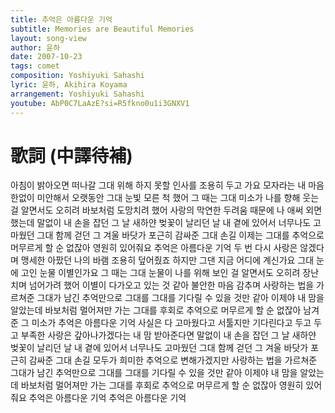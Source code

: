 ```yaml
---
title: 추억은 아름다운 기억
subtitle: Memories are Beautiful Memories
layout: song-view
author: 윤하
date: 2007-10-23
tags: comet
composition: Yoshiyuki Sahashi
lyric: 윤하, Akihira Koyama
arrangement: Yoshiyuki Sahashi
youtube: AbP0C7LaAzE?si=R5fkno0u1i3GNXV1
---
```


# 歌詞 (中譯待補)

아침이 밝아오면 떠나갈 그대 위해
하지 못할 인사를 조용히 두고 가요
모자라는 내 마음 한없이 미안해서
오랫동안 그대 눈빛 모른 척 했어
그 때는 그대 미소가 나를 향해 웃는 걸 알면서도
오히려 바보처럼 도망치려 했어
사랑의 막연한 두려움 때문에 나 애써 외면했는데
말없이 내 손을 잡던 그 날 새하얀 벚꽃이 날리던 날
내 곁에 있어서 너무나도 고마웠던 그대
함께 걷던 그 겨울 바닷가 포근히 감싸준 그대 손길
이제는 그대를 추억으로 머무르게 할 순 없잖아
영원히 있어줘요 추억은 아름다운 기억
두 번 다시 사랑은 않겠다며 맹세한
아팠던 나의 바램 조용히 덮어줬죠
하지만 그댄 지금 어디에 계신가요
그대 눈에 고인 눈물 이별인가요
그 때는 그대 눈물이 나를 위해 보인 걸 알면서도
오히려 장난치며 넘어가려 했어
이별이 다가오고 있는 것 같아 불안한 마음 감추며
사랑하는 법을 가르쳐준 그대가 남긴 추억만으로
그대를 그대를 기다릴 수 있을 것만 같아
이제야 내 맘을 알았는데 바보처럼 멀어져만 가는
그대를 후회로 추억으로 머무르게 할 순 없잖아
남겨준 그 미소가 추억은 아름다운 기억
사실은 다 고마웠다고
서툴지만 기다린다고
두고 두고 부족한 사랑은 갚아나가겠다는
내 맘 받아준다면
말없이 내 손을 잡던 그 날
새하얀 벚꽃이 날리던 날
내 곁에 있어서 너무나도 고마웠던 그대
함께 걷던 그 겨울 바닷가
포근히 감싸준 그대 손길
모두가 희미한 추억으로 변해가겠지만
사랑하는 법을 가르쳐준 그대가 남긴 추억만으로
그대를 그대를 기다릴 수 있을 것만 같아
이제야 내 맘을 알았는데
바보처럼 멀어져만 가는
그대를 후회로 추억으로 머무르게 할 순 없잖아
영원히 있어줘요
추억은 아름다운 기억
추억은 아름다운 기억
